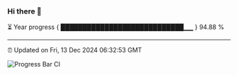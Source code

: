 ### Hi there 👋

⏳ Year progress { ████████████████████████████▁▁ } 94.88 %

---

⏰ Updated on Fri, 13 Dec 2024 06:32:53 GMT

![Progress Bar CI](https://github.com/ZhaoGui/ZhaoGui/workflows/Progress%20Bar%20CI/badge.svg)
